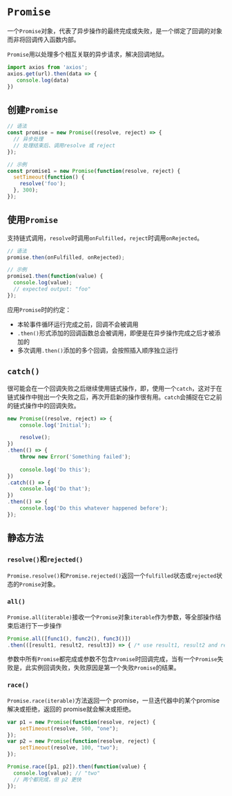 # `Promise`

一个`Promise`对象，代表了异步操作的最终完成或失败，是一个绑定了回调的对象而非将回调传入函数内部。

`Promise`用以处理多个相互关联的异步请求，解决回调地狱。

```javascript
import axios from 'axios';
axios.get(url).then(data => {
   console.log(data)
})
```

## 创建`Promise`

```javascript
// 语法
const promise = new Promise((resolve, reject) => {
  // 异步处理
  // 处理结束后、调用resolve 或 reject
});

// 示例
const promise1 = new Promise(function(resolve, reject) {
  setTimeout(function() {
    resolve('foo');
  }, 300);
});

```

## 使用`Promise`

支持链式调用，`resolve`时调用`onFulfilled`，`reject`时调用`onRejected`。

```javascript
// 语法
promise.then(onFulfilled, onRejected);

// 示例
promise1.then(function(value) {
  console.log(value);
  // expected output: "foo"
});
```

应用`Promise`时的约定：

* 本轮事件循环运行完成之前，回调不会被调用
* `.then()`形式添加的回调函数总会被调用，即便是在异步操作完成之后才被添加的
* 多次调用`.then()`添加的多个回调，会按照插入顺序独立运行

## `catch()`

很可能会在一个回调失败之后继续使用链式操作，即，使用一个`catch`，这对于在链式操作中抛出一个失败之后，再次开启新的操作很有用。`catch`会捕捉在它之前的链式操作中的回调失败。

```javascript
new Promise((resolve, reject) => {
    console.log('Initial');

    resolve();
})
.then(() => {
    throw new Error('Something failed');
        
    console.log('Do this');
})
.catch(() => {
    console.log('Do that');
})
.then(() => {
    console.log('Do this whatever happened before');
});
```

##  静态方法

### `resolve()`和`rejected()`

`Promise.resolve()`和`Promise.rejected()`返回一个`fulfilled`状态或`rejected`状态的`Promise`对象。

### `all()`	

`Promise.all(iterable)`接收一个`Promise`对象`iterable`作为参数，等全部操作结束后进行下一步操作

```javascript
Promise.all([func1(), func2(), func3()])
.then(([result1, result2, result3]) => { /* use result1, result2 and result3 */ });
```

参数中所有`Promise`都完成或参数不包含`Promise`时回调完成，当有一个`Promise`失败是，此实例回调失败，失败原因是第一个失败`Promise`的结果。

### `race()`

`Promise.race(iterable)`方法返回一个 promise，一旦迭代器中的某个promise解决或拒绝，返回的 promise就会解决或拒绝。

```javascript
var p1 = new Promise(function(resolve, reject) { 
    setTimeout(resolve, 500, "one"); 
});
var p2 = new Promise(function(resolve, reject) { 
    setTimeout(resolve, 100, "two"); 
});

Promise.race([p1, p2]).then(function(value) {
  console.log(value); // "two"
  // 两个都完成，但 p2 更快
});
```

